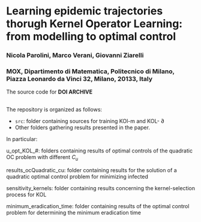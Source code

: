 # Learning epidemic trajectories thorugh Kernel Operator Learning: from modelling to optimal control
### Nicola Parolini, Marco Verani, Giovanni Ziarelli
### MOX, Dipartimento di Matematica, Politecnico di Milano, Piazza Leonardo da Vinci 32, Milano, 20133, Italy
The source code for **DOI ARCHIVE**

##
The repository is organized as follows:
- `src`: folder containing sources for training KOl-m and KOL- $\partial$
- Other folders gathering results presented in the paper.

In particular:

u_opt_KOL_#: folders containing results of optimal controls of the quadratic OC problem with different $C_u$

results_ocQuadratic_cu: folder containing results for the solution of a quadratic optimal control problem for minimizing infected

sensitivity_kernels: folder containing results concerning the kernel-selection process for KOL

minimum_eradication_time: folder containing results of the optimal control problem for determining the minimum eradication time
